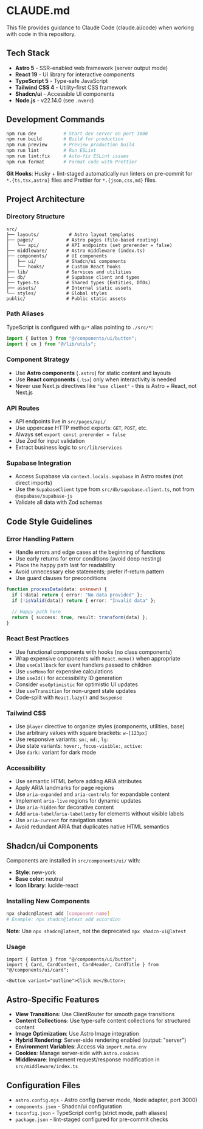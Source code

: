 # CLAUDE.md

This file provides guidance to Claude Code (claude.ai/code) when working with code in this repository.

## Tech Stack

- **Astro 5** - SSR-enabled web framework (server output mode)
- **React 19** - UI library for interactive components
- **TypeScript 5** - Type-safe JavaScript
- **Tailwind CSS 4** - Utility-first CSS framework
- **Shadcn/ui** - Accessible UI components
- **Node.js** - v22.14.0 (see `.nvmrc`)

## Development Commands

```bash
npm run dev          # Start dev server on port 3000
npm run build        # Build for production
npm run preview      # Preview production build
npm run lint         # Run ESLint
npm run lint:fix     # Auto-fix ESLint issues
npm run format       # Format code with Prettier
```

**Git Hooks**: Husky + lint-staged automatically run linters on pre-commit for `*.{ts,tsx,astro}` files and Prettier for `*.{json,css,md}` files.

## Project Architecture

### Directory Structure

```
src/
├── layouts/           # Astro layout templates
├── pages/            # Astro pages (file-based routing)
│   └── api/          # API endpoints (set prerender = false)
├── middleware/       # Astro middleware (index.ts)
├── components/       # UI components
│   ├── ui/           # Shadcn/ui components
│   └── hooks/        # Custom React hooks
├── lib/              # Services and utilities
├── db/               # Supabase client and types
├── types.ts          # Shared types (Entities, DTOs)
├── assets/           # Internal static assets
└── styles/           # Global styles
public/               # Public static assets
```

### Path Aliases

TypeScript is configured with `@/*` alias pointing to `./src/*`:

```typescript
import { Button } from "@/components/ui/button";
import { cn } from "@/lib/utils";
```

### Component Strategy

- Use **Astro components** (`.astro`) for static content and layouts
- Use **React components** (`.tsx`) only when interactivity is needed
- Never use Next.js directives like `"use client"` - this is Astro + React, not Next.js

### API Routes

- API endpoints live in `src/pages/api/`
- Use uppercase HTTP method exports: `GET`, `POST`, etc.
- Always set `export const prerender = false`
- Use Zod for input validation
- Extract business logic to `src/lib/services`

### Supabase Integration

- Access Supabase via `context.locals.supabase` in Astro routes (not direct imports)
- Use the `SupabaseClient` type from `src/db/supabase.client.ts`, not from `@supabase/supabase-js`
- Validate all data with Zod schemas

## Code Style Guidelines

### Error Handling Pattern

- Handle errors and edge cases at the beginning of functions
- Use early returns for error conditions (avoid deep nesting)
- Place the happy path last for readability
- Avoid unnecessary else statements; prefer if-return pattern
- Use guard clauses for preconditions

```typescript
function processData(data: unknown) {
  if (!data) return { error: "No data provided" };
  if (!isValid(data)) return { error: "Invalid data" };

  // Happy path here
  return { success: true, result: transform(data) };
}
```

### React Best Practices

- Use functional components with hooks (no class components)
- Wrap expensive components with `React.memo()` when appropriate
- Use `useCallback` for event handlers passed to children
- Use `useMemo` for expensive calculations
- Use `useId()` for accessibility ID generation
- Consider `useOptimistic` for optimistic UI updates
- Use `useTransition` for non-urgent state updates
- Code-split with `React.lazy()` and `Suspense`

### Tailwind CSS

- Use `@layer` directive to organize styles (components, utilities, base)
- Use arbitrary values with square brackets: `w-[123px]`
- Use responsive variants: `sm:`, `md:`, `lg:`
- Use state variants: `hover:`, `focus-visible:`, `active:`
- Use `dark:` variant for dark mode

### Accessibility

- Use semantic HTML before adding ARIA attributes
- Apply ARIA landmarks for page regions
- Use `aria-expanded` and `aria-controls` for expandable content
- Implement `aria-live` regions for dynamic updates
- Use `aria-hidden` for decorative content
- Add `aria-label`/`aria-labelledby` for elements without visible labels
- Use `aria-current` for navigation states
- Avoid redundant ARIA that duplicates native HTML semantics

## Shadcn/ui Components

Components are installed in `src/components/ui/` with:

- **Style**: new-york
- **Base color**: neutral
- **Icon library**: lucide-react

### Installing New Components

```bash
npx shadcn@latest add [component-name]
# Example: npx shadcn@latest add accordion
```

**Note**: Use `npx shadcn@latest`, not the deprecated `npx shadcn-ui@latest`

### Usage

```tsx
import { Button } from "@/components/ui/button";
import { Card, CardContent, CardHeader, CardTitle } from "@/components/ui/card";

<Button variant="outline">Click me</Button>;
```

## Astro-Specific Features

- **View Transitions**: Use ClientRouter for smooth page transitions
- **Content Collections**: Use type-safe content collections for structured content
- **Image Optimization**: Use Astro Image integration
- **Hybrid Rendering**: Server-side rendering enabled (output: "server")
- **Environment Variables**: Access via `import.meta.env`
- **Cookies**: Manage server-side with `Astro.cookies`
- **Middleware**: Implement request/response modification in `src/middleware/index.ts`

## Configuration Files

- `astro.config.mjs` - Astro config (server mode, Node adapter, port 3000)
- `components.json` - Shadcn/ui configuration
- `tsconfig.json` - TypeScript config (strict mode, path aliases)
- `package.json` - lint-staged configured for pre-commit checks
